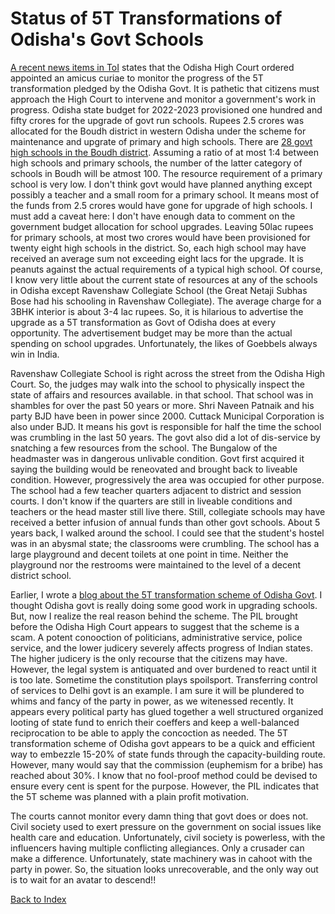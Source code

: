 # Status of 5T Transformations of Odisha's Govt Schools

[A recent news items in ToI](https://m.timesofindia.com/city/bhubaneswar/hc-to-monitor-availability-of-basic-amenities-in-schools/articleshow/100045353.cms) 
states that the Odisha High Court ordered appointed an amicus curiae to monitor the progress of the 5T transformation pledged by the Odisha Govt. It is 
pathetic that citizens must approach the High Court to intervene and monitor a government's work in progress. Odisha state budget for 2022-2023 provisioned
one hundred and fifty crores for the upgrade of govt run schools. Rupees 2.5 crores was allocated for the Boudh district in western Odisha under the scheme
for maintenance and upgrate of primary and high schools. There are [28 govt high schools in the Boudh district](http://www.evidyalaya.org/listschool.php?d=boudh).
Assuming a ratio of at most 1:4 between high schools and primary schools, the number of the latter category of schools in Boudh will be atmost 100. The resource 
requirement of a primary school is very low. I don't think govt would have planned anything except possibly a teacher and a small room for a primary school. 
It means most of the funds from 2.5 crores would have gone for upgrade of high schools. I must add a caveat here: I don't have enough data to comment on
the government budget allocation for school upgrades. Leaving 50lac rupees for primary schools, at most two crores would have been provisioned for twenty
eight high schools in the district. So, each high school may have received an average sum not exceeding eight lacs for the upgrade. It is peanuts against 
the actual requirements of a typical high school. Of course, I know very little about the current state of resources at any of the schools in Odisha 
except Ravenshaw Collegiate School (the Great Netaji Subhas Bose had his schooling in Ravenshaw Collegiate). The average charge for a 3BHK interior is 
about 3-4 lac rupees. So, it is hilarious to advertise the upgrade as a 5T transformation as Govt of Odisha does at every opportunity. The advertisement
budget may be more than the actual spending on school upgrades. Unfortunately, the likes of Goebbels always win in India.

Ravenshaw Collegiate School
is right across the street from the Odisha High Court. So, the judges may walk into the school to physically inspect the state of affairs and 
resources available. in that school. That school was in shambles for over the past 50 years or more. Shri Naveen Patnaik and his party BJD have been 
in power since 2000. Cuttack Municipal Corporation is also under BJD. It means his govt is responsible for half the time the school was crumbling 
in the last 50 years. The govt also did a lot of dis-service by snatching a few resources from the school. The Bungalow of the headmaster was in 
dangerous unlivable condition. Govt first acquired it saying the building would be
reneovated and brought back to liveable condition. However, progressively the area was occupied for other purpose. The school had a few teacher quarters
adjacent to district and session courts. I don't know if the quarters are still in liveable conditions and teachers or the head master still live there. 
Still, collegiate schools may have received a better infusion of annual funds than other govt schools. About 5 years back, I walked around the school. I could
see that the student's hostel was in an abysmal state; the classrooms were crumbling. The school has a large playground and decent toilets at 
one point in time. Neither the playground nor the restrooms were maintained to the level of a decent district school. 

Earlier, I wrote a
[blog about the 5T transformation scheme of Odisha Govt](OdishaSchools.md). I thought Odisha govt is really doing some good work in upgrading schools.
But, now I realize the real reason behind the scheme. The PIL brought before the Odisha High Court appears to suggest that the scheme is a scam. A potent 
conooction of politicians, administrative service, police service, and the lower judicery severely affects progress of Indian states. The higher judicery 
is the only recourse that the citizens may have. However, the legal system is antiquated and over burdened to react until it is too late. Sometime 
the constitution plays spoilsport. Transferring control of services to Delhi govt is an example. I am sure it will be plundered to whims and fancy of 
the party in power, as we witenessed recently. It appears every political party has glued together a well structured organized looting of state fund to
enrich their coeffers and keep a well-balanced reciprocation to be able to apply the concoction as needed. The 5T transformation scheme of Odisha govt 
appears to be a quick and efficient way to embezzle 15-20% of state funds through the capacity-building route. 
However, many would say that the commission (euphemism for a bribe) has reached about 30%. I know that no fool-proof method could be devised to ensure 
every cent is spent for the purpose. However, the PIL indicates that the 5T scheme was planned with a plain profit motivation. 

The courts cannot monitor 
every damn thing that govt does or does not. Civil society used to exert pressure on the government on social issues like health care and education. 
Unfortunately, civil society is powerless, with the influencers having multiple conflicting allegiances. Only a crusader can make a difference. Unfortunately, 
state machinery was in cahoot with the party in power. So, the situation looks unrecoverable, and the only way out is to wait for an avatar to descend!!

[Back to Index](../index.md)
